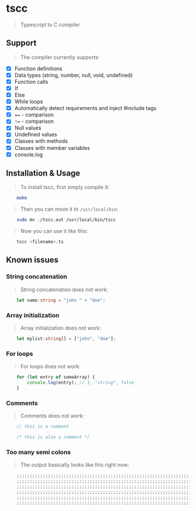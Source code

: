# tscc
> Typescript to C compiler

## Support
> The compiler currently supports:

- [x] Function definitions
- [x] Data types (string, number, null, void, undefined)
- [x] Function calls
- [x] If
- [x] Else
- [X] While loops
- [x] Automatically detect requirements and inject #include tags
- [x] `==` - comparison
- [x] `!=` - comparison
- [x] Null values
- [x] Undefined values
- [x] Classes with methods
- [x] Classes with member variables
- [x] console.log

## Installation & Usage
> To install tscc, first simply compile it:
```bash
    make
```
> Then you can move it to `/usr/local/bin`:
```bash
    sudo mv ./tscc.out /usr/local/bin/tscc
```
> Now you can use it like this:
```bash
    tscc <filename>.ts
```

## Known issues
### String concatenation
> String concatenation does not work:
```typescript
    let name:string = "john " + "doe";
```

### Array initialization
> Array initialization does not work:
```typescript
    let mylist:string[] = ["john", "doe"];
```

### For loops
> For loops does not work:
```typescript
    for (let entry of someArray) {
        console.log(entry); // 1, "string", false
    }
```

### Comments
> Comments does not work:
```typescript
    // this is a comment

    /* this is also a comment */
```

### Too many semi colons
> The output basically looks like this right now:
```c
    ;;;;;;;;;;;;;;;;;;;;;;;;;;;;;;;;;;;;;;;;;;;;;;;;;;;;;;;;;;;;;;;;;;;;;;;;;;;
    ;;;;;;;;;;;;;;;;;;;;;;;;;;;;;;;;;;;;;;;;;;;;;;;;;;;;;;;;;;;;;;;;;;;;;;;;;;;
    ;;;;;;;;;;;;;;;;;;;;;;;;;;;;;;;;;;;;;;;;;;;;;;;;;;;;;;;;;;;;;;;;;;;;;;;;;;;
    ;;;;;;;;;;;;;;;;;;;;;;;;;;;;;;;;;;;;;;;;;;;;;;;;;;;;;;;;;;;;;;;;;;;;;;;;;;;
    ;;;;;;;;;;;;;;;;;;;;;;;;;;;;;;;;;;;;;;;;;;;;;;;;;;;;;;;;;;;;;;;;;;;;;;;;;;;
    ;;;;;;;;;;;;;;;;;;;;;;;;;;;;;;;;;;;;;;;;;;;;;;;;;;;;;;;;;;;;;;;;;;;;;;;;;;;
```
